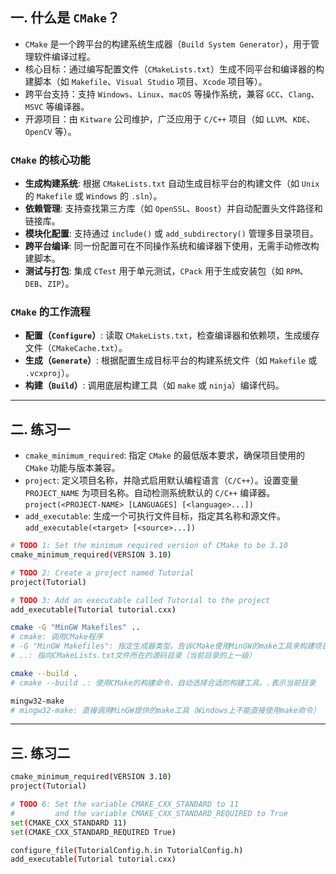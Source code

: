 ## 一. 什么是 `CMake`？
- `CMake` 是一个跨平台的构建系统生成器（`Build System Generator`），用于管理软件编译过程。
- 核心目标：通过编写配置文件（`CMakeLists.txt`）生成不同平台和编译器的构建脚本（如 `Makefile`、`Visual Studio` 项目、`Xcode` 项目等）。
- 跨平台支持：支持 `Windows`、`Linux`、`macOS` 等操作系统，兼容 `GCC`、`Clang`、`MSVC` 等编译器。
- 开源项目：由 `Kitware` 公司维护，广泛应用于 `C/C++` 项目（如 `LLVM`、`KDE`、`OpenCV` 等）。

### `CMake` 的核心功能
- **生成构建系统**: 根据 `CMakeLists.txt` 自动生成目标平台的构建文件（如 `Unix` 的 `Makefile` 或 `Windows` 的 `.sln`）。
- **依赖管理**: 支持查找第三方库（如 `OpenSSL`、`Boost`）并自动配置头文件路径和链接库。
- **模块化配置**: 支持通过 `include()` 或 `add_subdirectory()` 管理多目录项目。
- **跨平台编译**: 同一份配置可在不同操作系统和编译器下使用，无需手动修改构建脚本。
- **测试与打包**: 集成 `CTest` 用于单元测试，`CPack` 用于生成安装包（如 `RPM`、`DEB`、`ZIP`）。

### `CMake` 的工作流程
- **配置（`Configure`）**: 读取 `CMakeLists.txt`，检查编译器和依赖项，生成缓存文件（`CMakeCache.txt`）。
- **生成（`Generate`）**: 根据配置生成目标平台的构建系统文件（如 `Makefile` 或 `.vcxproj`）。
- **构建（`Build`）**: 调用底层构建工具（如 `make` 或 `ninja`）编译代码。

---

## 二. 练习一

- `cmake_minimum_required`: 指定 `CMake` 的最低版本要求，确保项目使用的 `CMake` 功能与版本兼容。
- `project`: 定义项目名称，并隐式启用默认编程语言（`C/C++`）。设置变量 `PROJECT_NAME` 为项目名称。自动检测系统默认的 `C/C++` 编译器。`project(<PROJECT-NAME> [LANGUAGES] [<language>...])`
- `add_executable`: 生成一个可执行文件目标，指定其名称和源文件。`add_executable(<target> [<source>...])`

```bash
# TODO 1: Set the minimum required version of CMake to be 3.10
cmake_minimum_required(VERSION 3.10)

# TODO 2: Create a project named Tutorial
project(Tutorial)

# TODO 3: Add an executable called Tutorial to the project
add_executable(Tutorial tutorial.cxx)
```

```bash
cmake -G "MinGW Makefiles" ..
# cmake: 调用CMake程序
# -G "MinGW Makefiles": 指定生成器类型。告诉CMake使用MinGW的make工具来构建项目
# ..: 指向CMakeLists.txt文件所在的源码目录（当前目录的上一级）

cmake --build .
# cmake --build .: 使用CMake的构建命令，自动选择合适的构建工具。.表示当前目录

mingw32-make
# mingw32-make: 直接调用MinGW提供的make工具（Windows上不能直接使用make命令）
```
---

## 三. 练习二
```bash
cmake_minimum_required(VERSION 3.10)
project(Tutorial)

# TODO 6: Set the variable CMAKE_CXX_STANDARD to 11
#         and the variable CMAKE_CXX_STANDARD_REQUIRED to True
set(CMAKE_CXX_STANDARD 11)
set(CMAKE_CXX_STANDARD_REQUIRED True)

configure_file(TutorialConfig.h.in TutorialConfig.h)
add_executable(Tutorial tutorial.cxx)
```
